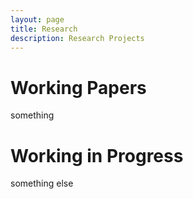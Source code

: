 ```yaml
---
layout: page
title: Research
description: Research Projects
---
```


# Working Papers

something


# Working in Progress

something else
